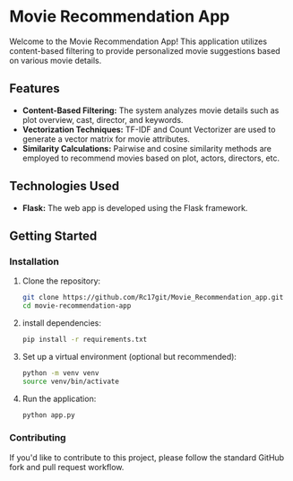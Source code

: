 # Movie Recommendation App

Welcome to the Movie Recommendation App! This application utilizes content-based filtering to provide personalized movie suggestions based on various movie details.

## Features

- **Content-Based Filtering:** The system analyzes movie details such as plot overview, cast, director, and keywords.
- **Vectorization Techniques:** TF-IDF and Count Vectorizer are used to generate a vector matrix for movie attributes.
- **Similarity Calculations:** Pairwise and cosine similarity methods are employed to recommend movies based on plot, actors, directors, etc.

## Technologies Used

- **Flask:** The web app is developed using the Flask framework.

## Getting Started
### Installation

1. Clone the repository:
   ```bash
   git clone https://github.com/Rc17git/Movie_Recommendation_app.git
   cd movie-recommendation-app
2. install dependencies:
   ```bash
   pip install -r requirements.txt
4. Set up a virtual environment (optional but recommended):
   ```bash
   python -m venv venv
   source venv/bin/activate
6. Run the application:
   ```bash
   python app.py

### Contributing

If you'd like to contribute to this project, please follow the standard GitHub fork and pull request workflow.
